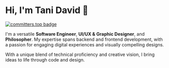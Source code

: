 # Hi, I'm Tani David 👋

[![committers.top badge](https://user-badge.committers.top/congo_kinshasa/Tani243.svg)](https://user-badge.committers.top/congo_kinshasa/Tani243)

I'm a versatile **Software Engineer**, **UI/UX & Graphic Designer**, and **Philosopher**. My expertise spans backend and frontend development, with a passion for engaging digital experiences and visually compelling designs.

With a unique blend of technical proficiency and creative vision, I bring ideas to life through code and design.

